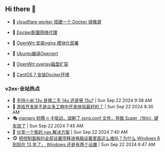 ## Hi there 👋

<!--
**dkyg666/dkyg666** is a ✨ _special_ ✨ repository because its `README.md` (this file) appears on your GitHub profile.

Here are some ideas to get you started:

- 🔭 I’m currently working on ...
- 🌱 I’m currently learning ...
- 👯 I’m looking to collaborate on ...
- 🤔 I’m looking for help with ...
- 💬 Ask me about ...
- 📫 How to reach me: ...
- 😄 Pronouns: ...
- ⚡ Fun fact: ...
-->

<!-- BLOG-POST-LIST:START -->
- 🦩 [cloudflare worker 搭建一个 Docker 镜像源](http://blog.1996099.xyz/archives/cloudflare-worker-da-jian-yi-ge-docker-jing-xiang-zhan) 

- 🚦 [Docker配置网络代理](http://blog.1996099.xyz/archives/dockerpei-zhi-wang-luo-dai-li) 

- 🫶 [OpenWrt 安装nginx 模块化部署](http://blog.1996099.xyz/archives/openwrt-an-zhuang-nginx-mo-kuai-hua-bu-shu) 

- 🦄 [Ubuntu编译Openwrt](http://blog.1996099.xyz/archives/ubuntuzi-bian-yi-openwrt) 

- 🐻 [OpenWrt overlay磁盘扩容](http://blog.1996099.xyz/archives/openwrt-overlay) 

- 🤖 [CentOS 7 安装Docker环境](http://blog.1996099.xyz/archives/centos-docker) 
<!-- BLOG-POST-LIST:END -->

### v2ex-全站热点
<!-- v2ex:START -->
- 🥸 [手持小米 13u 是换二手 14u 还是等 15u?](https://www.v2ex.com/t/1074828#reply2) | Sun Sep 22 2024 9:38 AM
- 🤗 [游戏开发是不是众多工种中开发体验最好的？](https://www.v2ex.com/t/1074815#reply6) | Sun Sep 22 2024 8:30 AM
- 🎭 [manjaro 折腾 n 卡驱动，误删了 xorg.conf 文件，导致 Super（Win）键失效了](https://www.v2ex.com/t/1074807#reply1) | Sun Sep 22 2024 7:45 AM
- 🥷 [分享一个我的 nas 解决方案](https://www.v2ex.com/t/1074806#reply4) | Sun Sep 22 2024 7:40 AM
- 🐵 [把控制面板的全部设置项移进电脑设置里面这么难吗？为什么 Windows 8 到现在 13 年了， Windows 还是有两个设置](https://www.v2ex.com/t/1074801#reply13) | Sun Sep 22 2024 6:47 AM<!-- v2ex:END -->

